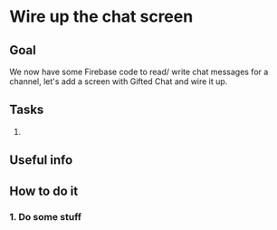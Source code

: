 # Wire up the chat screen
## Goal
We now have some Firebase code to read/ write chat messages for a channel, let's add a screen with Gifted Chat and wire it up.
## Tasks
1.
## Useful info

## How to do it
### 1. Do some stuff
